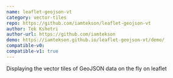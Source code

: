```yaml
---
name: leaflet-geojson-vt
category: vector-tiles
repo: https://github.com/iamtekson/leaflet-geojson-vt
author: Tek Kshetri
author-url: https://github.com/iamtekson
demo: https://iamtekson.github.io/leaflet-geojson-vt/demo/
compatible-v0:
compatible-v1: true
---
```


Displaying the vector tiles of GeoJSON data on the fly on leaflet
